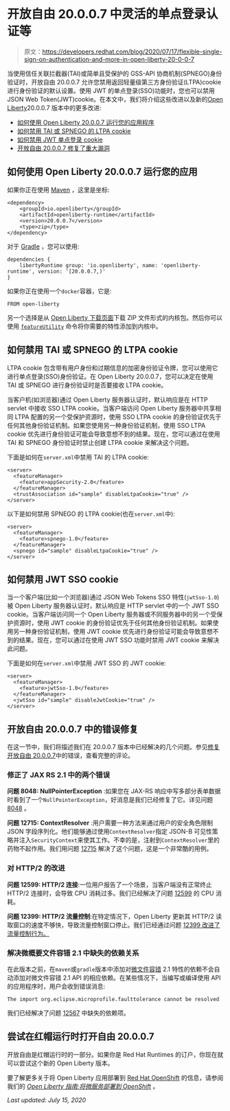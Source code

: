 # 开放自由 20.0.0.7 中灵活的单点登录认证等

> 原文：<https://developers.redhat.com/blog/2020/07/17/flexible-single-sign-on-authentication-and-more-in-open-liberty-20-0-0-7>

当使用信任关联拦截器(TAI)或简单且受保护的 GSS-API 协商机制(SPNEGO)身份验证时，开放自由 20.0.0.7 允许您禁用返回轻量级第三方身份验证(LTPA)cookie 进行身份验证的默认设置。使用 JWT 的单点登录(SSO)功能时，您也可以禁用 JSON Web Token(JWT)cookie。在本文中，我们将介绍这些改进以及新的[Open Liberty](https://openliberty.io/about)20.0.0.7 版本中的更多改进:

*   [如何使用 Open Liberty 20.0.0.7 运行您的应用程序](#run)
*   [如何禁用 TAI 或 SPNEGO 的 LTPA cookie](#LTPA-cookie)
*   [如何禁用 JWT 单点登录 cookie](#JWT-cookie)
*   [开放自由 20.0.0.7 修复了重大漏洞](#significant-bug-fixes)

## 如何使用 Open Liberty 20.0.0.7 运行您的应用

如果你正在使用 [Maven](https://openliberty.io/guides/maven-intro.html) ，这里是坐标:

```
<dependency>
    <groupId>io.openliberty</groupId>
    <artifactId>openliberty-runtime</artifactId>
    <version>20.0.0.7</version>
    <type>zip</type>
</dependency>

```

对于 [Gradle](https://openliberty.io/guides/gradle-intro.html) ，您可以使用:

```
dependencies {
    libertyRuntime group: 'io.openliberty', name: 'openliberty-runtime', version: '[20.0.0.7,)'
}

```

如果你正在使用一个`docker`容器，它是:

```
FROM open-liberty

```

另一个选择是从 [Open Liberty 下载页面](https://openliberty.io/downloads/)下载 ZIP 文件形式的内核包。然后你可以使用 [`featureUtility`](https://openliberty.io/blog/2020/06/05/graphql-open-liberty-20006.html#MVN) 命令将你需要的特性添加到内核中。

## 如何禁用 TAI 或 SPNEGO 的 LTPA cookie

LTPA cookie 包含带有用户身份和过期信息的加密身份验证令牌，您可以使用它进行单点登录(SSO)身份验证。在 Open Liberty 20.0.0.7，您可以决定在使用 TAI 或 SPNEGO 进行身份验证时是否要接收 LTPA cookie。

当客户机(如浏览器)通过 Open Liberty 服务器认证时，默认响应是在 HTTP servlet 中接收 SSO LTPA cookie。当客户端访问 Open Liberty 服务器中共享相同 LTPA 配置的另一个受保护资源时，使用 SSO LTPA cookie 的身份验证优先于任何其他身份验证机制。如果您使用另一种身份验证机制，使用 SSO LTPA cookie 优先进行身份验证可能会导致意想不到的结果。现在，您可以通过在使用 TAI 和 SPNEGO 身份验证时禁止创建 LTPA cookie 来解决这个问题。

下面是如何在`server.xml`中禁用 TAI 的 LTPA cookie:

```
<server>
  <featureManager>
    <feature>appSecurity-2.0</feature>
  </featureManager>
  <trustAssociation id="sample" disableLtpaCookie="true" />
</server>

```

以下是如何禁用 SPNEGO 的 LTPA cookie(也在`server.xml`中):

```
<server>
  <featureManager>
    <feature>spnego-1.0</feature>
  </featureManager>
  <spnego id="sample" disableLtpaCookie="true" />
</server>

```

## 如何禁用 JWT SSO cookie

当一个客户端(比如一个浏览器)通过 JSON Web Tokens SSO 特性(`jwtSso-1.0`)被 Open Liberty 服务器认证时，默认响应是 HTTP servlet 中的一个 JWT SSO cookie。当客户端访问同一个 Open Liberty 服务器或不同服务器中的另一个受保护资源时，使用 JWT cookie 的身份验证优先于任何其他身份验证机制。如果使用另一种身份验证机制，使用 JWT cookie 优先进行身份验证可能会导致意想不到的结果。现在，您可以通过在使用 JWT SSO 功能时禁用 JWT cookie 来解决此问题。

下面是如何在`server.xml`中禁用 JWT SSO 的 JWT cookie:

```
<server>
  <featureManager>
    <feature>jwtSso-1.0</feature>
  </featureManager>
  <jwtSso id="sample" disableJwtCookie="true" />
</server>

```

## 开放自由 20.0.0.7 中的错误修复

在这一节中，我们将描述我们在 20.0.0.7 版本中已经解决的几个问题。参见[修复开放自由 20.0.0.7](https://github.com/OpenLiberty/open-liberty/issues?q=label%3Arelease%3A20007+label%3A%22release+bug%22+)中的错误，查看完整的评论。

### 修正了 JAX RS 2.1 中的两个错误

**问题 8048: NullPointerException** :如果您在 JAX-RS 响应中写多部分表单数据时看到了一个`NullPointerException`，好消息是我们已经修复了它。详见问题 [8048](https://github.com/OpenLiberty/open-liberty/issues/8048) 。

**问题 12715: ContextResolver** :用户需要一种方法来通过用户的安全角色限制 JSON 字段序列化。他们能够通过使用`ContextResolver`指定 JSON-B 可见性策略并注入`SecurityContext`来使其工作。不幸的是，注射到`ContextResolver`里的药物不起作用。我们用问题 [12715](https://github.com/OpenLiberty/open-liberty/issues/12715) 解决了这个问题，这是一个非常酷的用例。

### 对 HTTP/2 的改进

**问题 12599: HTTP/2 连接**:一位用户报告了一个场景，当客户端没有正常终止 HTTP/2 连接时，会导致 CPU 消耗过多。我们已经解决了问题 [12599](https://github.com/OpenLiberty/open-liberty/issues/12599) 的 CPU 消耗。

**问题 12399: HTTP/2 流量控制**:在特定情况下，Open Liberty 更新其 HTTP/2 读取窗口的速度不够快，导致流量控制窗口停止。我们已经通过问题 [12399 改进了流量控制行为。](https://github.com/OpenLiberty/open-liberty/issues/12399)

### 解决微概要文件容错 2.1 中缺失的依赖关系

在此版本之前，在`maven`或`gradle`版本中添加对[微文件容错](https://developers.redhat.com/cheat-sheets/microprofile-fault-tolerance) 2.1 特性的依赖不会自动添加对微文件容错 2.1 API 的相应依赖。在某些情况下，当编写或编译使用 API 的应用程序时，用户会收到错误消息:

```
The import org.eclipse.microprofile.faulttolerance cannot be resolved
```

我们已经解决了问题 [12567](https://github.com/OpenLiberty/open-liberty/issues/12567) 中缺失的依赖项。

## 尝试在红帽运行时打开自由 20.0.0.7

开放自由是红帽运行时的一部分。如果你是 Red Hat Runtimes 的订户，你现在就可以尝试这个新的 Open Liberty 版本。

要了解更多关于将 Open Liberty 应用部署到 [Red Hat OpenShift](https://developers.redhat.com/openshift) 的信息，请参阅我们的 [*Open Liberty 指南:将微服务部署到 OpenShift*](https://openliberty.io/guides/cloud-openshift.html) 。

*Last updated: July 15, 2020*
